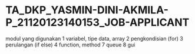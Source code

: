 # TA_DKP_YASMIN-DINI-AKMILA-P_21120123140153_JOB-APPLICANT
modul yang digunakan
1 variabel, tipe data, array
2 pengkondisian (for)
3 perulangan (if else)
4 function, method
7 queue
8 gui
